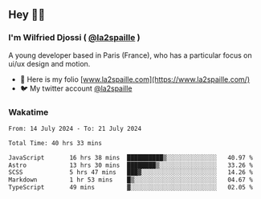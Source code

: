 ## Hey 👋🏾
### I'm Wilfried Djossi ( <a href="https://twitter.com/la2spaille/" target="_blank">@la2spaille</a> )
A young developer based in Paris (France), who has a particular focus on ui/ux design and motion.

- 🎨 Here is my folio [www.la2spaille.com](https://www.la2spaille.com/)
- 🐦 My twitter account [@la2spaille](https://twitter.com/la2spaille/)

### Wakatime
<!--START_SECTION:waka-->

```txt
From: 14 July 2024 - To: 21 July 2024

Total Time: 40 hrs 33 mins

JavaScript       16 hrs 38 mins  ██████████▒░░░░░░░░░░░░░░   40.97 %
Astro            13 hrs 30 mins  ████████▒░░░░░░░░░░░░░░░░   33.26 %
SCSS             5 hrs 47 mins   ███▓░░░░░░░░░░░░░░░░░░░░░   14.26 %
Markdown         1 hr 53 mins    █▒░░░░░░░░░░░░░░░░░░░░░░░   04.67 %
TypeScript       49 mins         ▓░░░░░░░░░░░░░░░░░░░░░░░░   02.05 %
```

<!--END_SECTION:waka-->
<!--
**la2spaille/la2spaille** is a ✨ _special_ ✨ repository because its `README.md` (this file) appears on your GitHub profile.

Here are some ideas to get you started:

- 🔭 I’m currently working on ...
- 🌱 I’m currently learning ...
- 👯 I’m looking to collaborate on ...
- 🤔 I’m looking for help with ...
- 💬 Ask me about ...
- 📫 How to reach me: ...
- 😄 Pronouns: ...
- ⚡ Fun fact: ...
-->
